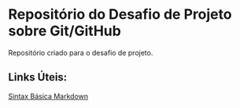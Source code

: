 # Repositório do Desafio de Projeto sobre Git/GitHub
Repositório criado para o desafio de projeto.


## Links Úteis:

[Sintax Básica Markdown](www.markdownguide.org/basic-syntax/)
